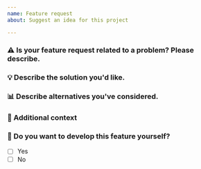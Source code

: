 ```yaml
---
name: Feature request
about: Suggest an idea for this project

---
```


### :warning: Is your feature request related to a problem? Please describe.
<!-- A clear and concise description of what the problem is. Ex. I'm always frustrated when [...] -->

### :bulb: Describe the solution you'd like.
<!-- A clear and concise description of what you want to happen. -->

### :bar_chart: Describe alternatives you've considered.
<!-- A clear and concise description of any alternative solutions or features you've considered. -->

### :page_facing_up: Additional context
<!-- Add any other context or screenshots about the feature request here. -->

### :raising_hand: Do you want to develop this feature yourself?
<!-- Put an `x` symbol into braces of desired choice. -->
- [ ] Yes
- [ ] No
